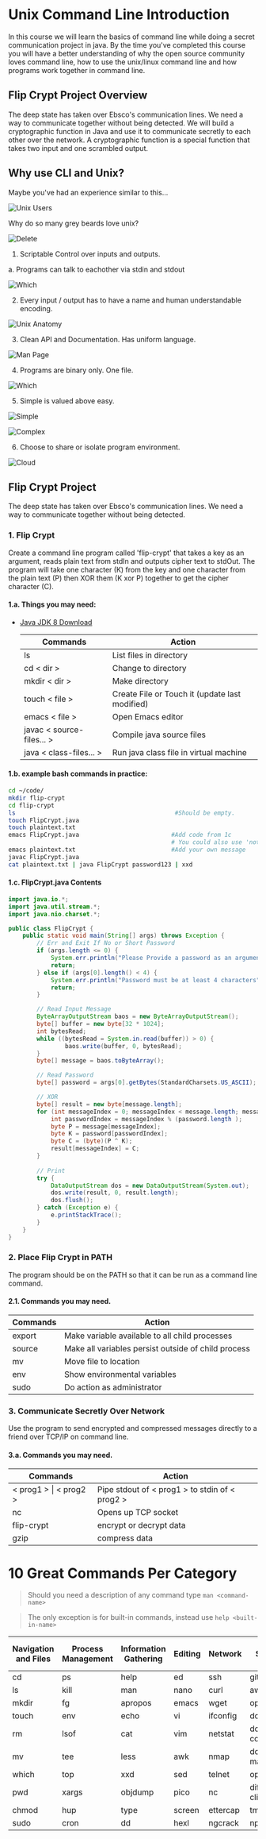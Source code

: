 # Unix Command Line Introduction

In this course we will learn the basics of command line while doing a secret communication project in java. 
By the time you've completed this course you will have a better understanding of
why the open source community loves command line,
how to use the unix/linux command line and
how programs work together in command line.

## Flip Crypt Project Overview

The deep state has taken over Ebsco's communication lines. 
We need a way to communicate together without being detected. 
We will build a cryptographic function in Java and use it to communicate secretly
to each other over the network. 
A cryptographic function is a special function that takes two input and one scrambled output.

## Why use CLI and Unix?

Maybe you've had an experience similar to this...

![Unix Users](images/comic.gif)

Why do so many grey beards love unix?

![Delete](images/delete.jpg)

1. Scriptable Control over inputs and outputs.

  a. Programs can talk to eachother via stdin and stdout
  
  ![Which](images/process.png)
  
2. Every input / output has to have a name and human understandable encoding.

  ![Unix Anatomy](images/anatomy.png)

3. Clean API and Documentation. Has uniform language.

  ![Man Page](images/man.png)

4. Programs are binary only. One file.

  ![Which](images/which.png)

5. Simple is valued above easy.

  ![Simple](images/simple.png)

  ![Complex](images/complex.png)

6. Choose to share or isolate program environment.

  ![Cloud](images/cloud.png)

## Flip Crypt Project

The deep state has taken over Ebsco's communication lines. 
We need a way to communicate together without being detected.

### 1. Flip Crypt

  Create a command line program called 'flip-crypt' that takes a key as an argument, 
  reads plain text from stdIn and outputs cipher text to stdOut.
  The program will take one character (K) from the key and 
  one character from the plain text (P) then 
  XOR them (K xor P) together to get the cipher character (C).

#### 1.a. Things you may need:

- [Java JDK 8 Download](http://www.oracle.com/technetwork/java/javase/downloads/jdk8-downloads-2133151.html)

  | Commands                  | Action                                         |
  | ------------------------- | --------                                       |
  | ls                        | List files in directory                        |
  | cd < dir >                | Change to directory                            |
  | mkdir < dir >             | Make directory                                 |
  | touch < file >            | Create File or Touch it (update last modified) |
  | emacs < file >            | Open Emacs editor                              |
  | javac < source-files... > | Compile java source files                      |
  | java  < class-files... >  | Run java class file in virtual machine         |

#### 1.b. example bash commands in practice:
  
```bash
cd ~/code/
mkdir flip-crypt
cd flip-crypt
ls                                             #Should be empty.
touch FlipCrypt.java
touch plaintext.txt
emacs FlipCrypt.java                          #Add code from 1c
                                              # You could also use 'notepad' on windows instead of emacs.
emacs plaintext.txt                           #Add your own message
javac FlipCrypt.java
cat plaintext.txt | java FlipCrypt password123 | xxd
```

#### 1.c. FlipCrypt.java Contents
  
```java
import java.io.*;
import java.util.stream.*;
import java.nio.charset.*;

public class FlipCrypt {
	public static void main(String[] args) throws Exception {
		// Err and Exit If No or Short Password
		if (args.length <= 0) {
 			System.err.println("Please Provide a password as an argument");
			return;
		} else if (args[0].length() < 4) {
			System.err.println("Password must be at least 4 characters");
			return;
		}

		// Read Input Message
		ByteArrayOutputStream baos = new ByteArrayOutputStream();
		byte[] buffer = new byte[32 * 1024];
		int bytesRead;
		while ((bytesRead = System.in.read(buffer)) > 0) {
    			baos.write(buffer, 0, bytesRead);
		}
		byte[] message = baos.toByteArray();

		// Read Password
		byte[] password = args[0].getBytes(StandardCharsets.US_ASCII);

		// XOR
		byte[] result = new byte[message.length];
		for (int messageIndex = 0; messageIndex < message.length; messageIndex++) {
			int passwordIndex = messageIndex % (password.length );
			byte P = message[messageIndex];
			byte K = password[passwordIndex];
			byte C = (byte)(P ^ K);
			result[messageIndex] = C;
		}
		
		// Print
		try {
			DataOutputStream dos = new DataOutputStream(System.out);
			dos.write(result, 0, result.length);
			dos.flush();
		} catch (Exception e) {
			e.printStackTrace();
		}
  	}
}
```
    
### 2. Place Flip Crypt in PATH

  The program should be on the PATH so that it can be run as a command line command.
  
#### 2.1. Commands you may need.

  | Commands                  | Action                                              |
  | ------------------------- | --------                                            |
  | export                    | Make variable available to all child processes      |
  | source                    | Make all variables persist outside of child process |
  | mv                        | Move file to location                               |
  | env                       | Show environmental variables                        |
  | sudo                      | Do action as administrator                          |

### 3. Communicate Secretly Over Network

  Use the program to send encrypted and compressed messages directly to a friend over TCP/IP on command line.

#### 3.a. Commands you may need.

  | Commands                   | Action                                         |
  | -------------------------  | --------                                       |
  | < prog1 > &#124; < prog2 > | Pipe stdout of < prog1 > to stdin of < prog2 > |
  | nc                         | Opens up TCP socket                            |
  | flip-crypt                 | encrypt or decrypt data                        |
  | gzip                       | compress data                                  |

# 10 Great Commands Per Category

> Should you need a description of any command type `man <command-name>`

> The only exception is for built-in commands, instead use `help <built-in-name>`

| Navigation and Files | Process Management | Information Gathering | Editing | Network  | Open Source Tools | Compilers Interpreters |
| ----------           | ------------------ | --------------------- | ------- | -------  | ----------------- | ---------              |
| cd                   | ps                 | help                  | ed      | ssh      | git               | javac                  |
| ls                   | kill               | man                   | nano    | curl     | aws               | node                   |
| mkdir                | fg                 | apropos               | emacs   | wget     | openstack         | python                 |
| touch                | env                | echo                  | vi      | ifconfig | docker            | perl                   |
| rm                   | lsof               | cat                   | vim     | netstat  | docker-compose    | clang                  |
| mv                   | tee                | less                  | awk     | nmap     | docker-machine    | clang++                |
| which                | top                | xxd                   | sed     | telnet   | openssl           | cc                     |
| pwd                  | xargs              | objdump               | pico    | nc       | diff2html-cli     | gcc                    |
| chmod                | hup                | type                  | screen  | ettercap | tmux              | go                     |
| sudo                 | cron               | dd                    | hexl    | ngcrack  | npm               | latex                  |


